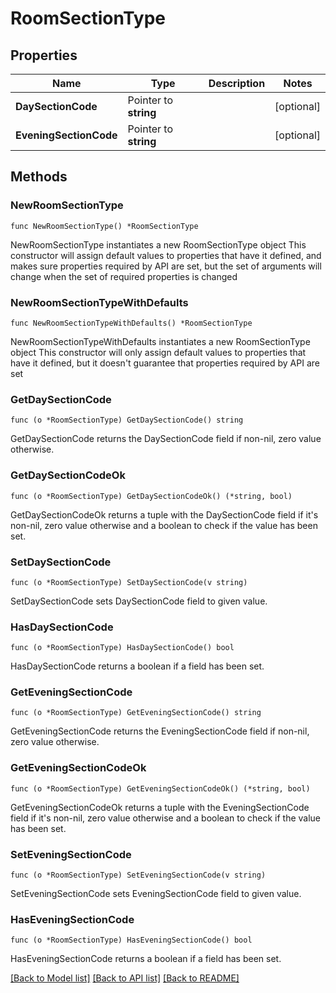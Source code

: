 # RoomSectionType

## Properties

Name | Type | Description | Notes
------------ | ------------- | ------------- | -------------
**DaySectionCode** | Pointer to **string** |  | [optional] 
**EveningSectionCode** | Pointer to **string** |  | [optional] 

## Methods

### NewRoomSectionType

`func NewRoomSectionType() *RoomSectionType`

NewRoomSectionType instantiates a new RoomSectionType object
This constructor will assign default values to properties that have it defined,
and makes sure properties required by API are set, but the set of arguments
will change when the set of required properties is changed

### NewRoomSectionTypeWithDefaults

`func NewRoomSectionTypeWithDefaults() *RoomSectionType`

NewRoomSectionTypeWithDefaults instantiates a new RoomSectionType object
This constructor will only assign default values to properties that have it defined,
but it doesn't guarantee that properties required by API are set

### GetDaySectionCode

`func (o *RoomSectionType) GetDaySectionCode() string`

GetDaySectionCode returns the DaySectionCode field if non-nil, zero value otherwise.

### GetDaySectionCodeOk

`func (o *RoomSectionType) GetDaySectionCodeOk() (*string, bool)`

GetDaySectionCodeOk returns a tuple with the DaySectionCode field if it's non-nil, zero value otherwise
and a boolean to check if the value has been set.

### SetDaySectionCode

`func (o *RoomSectionType) SetDaySectionCode(v string)`

SetDaySectionCode sets DaySectionCode field to given value.

### HasDaySectionCode

`func (o *RoomSectionType) HasDaySectionCode() bool`

HasDaySectionCode returns a boolean if a field has been set.

### GetEveningSectionCode

`func (o *RoomSectionType) GetEveningSectionCode() string`

GetEveningSectionCode returns the EveningSectionCode field if non-nil, zero value otherwise.

### GetEveningSectionCodeOk

`func (o *RoomSectionType) GetEveningSectionCodeOk() (*string, bool)`

GetEveningSectionCodeOk returns a tuple with the EveningSectionCode field if it's non-nil, zero value otherwise
and a boolean to check if the value has been set.

### SetEveningSectionCode

`func (o *RoomSectionType) SetEveningSectionCode(v string)`

SetEveningSectionCode sets EveningSectionCode field to given value.

### HasEveningSectionCode

`func (o *RoomSectionType) HasEveningSectionCode() bool`

HasEveningSectionCode returns a boolean if a field has been set.


[[Back to Model list]](../README.md#documentation-for-models) [[Back to API list]](../README.md#documentation-for-api-endpoints) [[Back to README]](../README.md)


